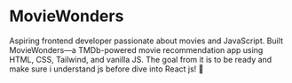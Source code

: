 # MovieWonders
Aspiring frontend developer passionate about movies and JavaScript. Built MovieWonders—a TMDb-powered movie recommendation app using HTML, CSS, Tailwind, and vanilla JS. The goal from it is to be ready and make sure i understand js before dive into React js! 🚀

